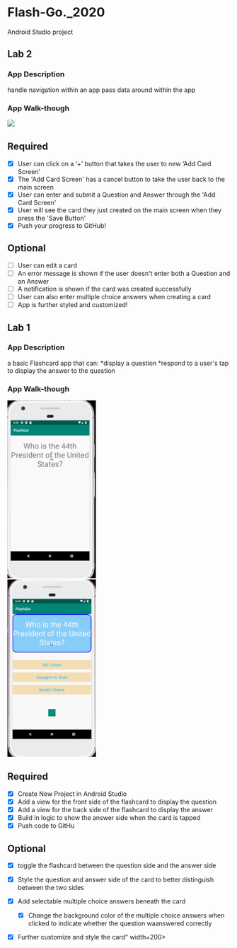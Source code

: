 # Flash-Go._2020
Android Studio project
## Lab 2

### App Description
 handle navigation within an app
pass data around within the app

### App Walk-though
<img src="YOUR_GIF_URL_HERE" width=200><br>


## Required
- [X] User can click on a ‘+’ button that takes the user to new ‘Add Card Screen’
- [X] The 'Add Card Screen' has a cancel button to take the user back to the main screen
- [X] User can enter and submit a Question and Answer through the 'Add Card Screen'
- [X] User will see the card they just created on the main screen when they press the 'Save Button'
- [X] Push your progress to GitHub!

## Optional
- [ ] User can edit a card
- [ ] An error message is shown if the user doesn't enter both a Question and an Answer
- [ ] A notification is shown if the card was created successfully
- [ ] User can also enter multiple choice answers when creating a card
- [ ] App is further styled and customized!

## Lab 1

### App Description
a basic Flashcard app that can:
   *display a question
   *respond to a user's tap to display the answer to the question

### App Walk-though

<img src="https://github.com/SusanNiu/Flash-Go._2020/blob/master/FlashGo!2020.gif" width=200><br>
<img src="https://github.com/SusanNiu/Flash-Go._2020/blob/master/FlashGo!2020.Updates.gif" width=200><br>

## Required
- [x] Create New Project in Android Studio
- [x] Add a view for the front side of the flashcard to display the question
- [x] Add a view for the back side of the flashcard to display the answer
- [x] Build in logic to show the answer side when the card is tapped
- [x] Push code to GitHu
## Optional
- [x] toggle the flashcard between the question side and the answer side
- [x] Style the question and answer side of the card to better distinguish between the two sides
- [x] Add selectable multiple choice answers beneath the card
   - [x] Change the background color of the multiple choice answers when clicked to indicate whether the question waanswered correctly
- [x] Further customize and style the card" width=200><br>



